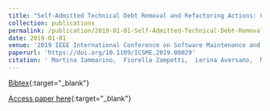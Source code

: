 ```yaml
---
title: "Self-Admitted Technical Debt Removal and Refactoring Actions: Co-Occurrence or More?"
collection: publications
permalink: /publication/2019-01-01-Self-Admitted-Technical-Debt-Removal-and-Refactoring-Actions-Co-Occurrence-or-More
date: 2019-01-01
venue: '2019 IEEE International Conference on Software Maintenance and Evolution, ICSME 2019, Cleveland, OH, USA, September 29 - October 4, 2019'
paperurl: 'https://doi.org/10.1109/ICSME.2019.00029'
citation: ' Martina Iammarino,  Fiorella Zampetti,  Lerina Aversano,  Massimiliano Di Penta, &quot;Self-Admitted Technical Debt Removal and Refactoring Actions: Co-Occurrence or More?.&quot; 2019 IEEE International Conference on Software Maintenance and Evolution, ICSME 2019, Cleveland, OH, USA, September 29 - October 4, 2019, 2019.'
---
```

[Bibtex](https://dblp.org/rec/conf/icsm/IammarinoZAP19.bib){:target="_blank"}

[Access paper here](https://doi.org/10.1109/ICSME.2019.00029){:target="_blank"}
